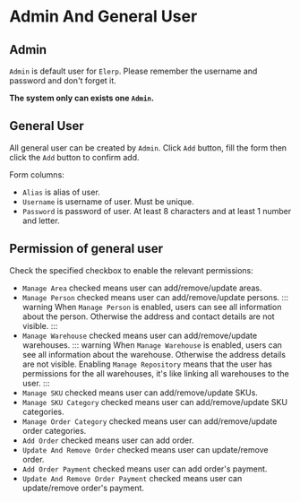 # Admin And General User

## Admin
`Admin` is default user for `Elerp`. Please remember the username and password and don't forget it.

**The system only can exists one `Admin`.**

## General User
All general user can be created by `Admin`. Click `Add` button, fill the form then click the `Add` button to confirm add.

Form columns:
- `Alias` is alias of user.
- `Username` is username of user. Must be unique.
- `Password` is password of user. At least 8 characters and at least 1 number and letter.

## Permission of general user
Check the specified checkbox to enable the relevant permissions:
- `Manage Area` checked means user can add/remove/update areas.
- `Manage Person` checked means user can add/remove/update persons.
::: warning
When `Manage Person` is enabled, users can see all information about the person.  Otherwise the address and contact details are not visible.
:::
- `Manage Warehouse` checked means user can add/remove/update warehouses.
::: warning
When `Manage Warehouse` is enabled, users can see all information about the warehouse.  Otherwise the address details are not visible. Enabling `Manage Repository` means that the user has permissions for the all warehouses, it's like linking all warehouses to the user.
:::
- `Manage SKU` checked means user can add/remove/update SKUs.
- `Manage SKU Category` checked means user can add/remove/update SKU categories.
- `Manage Order Category` checked means user can add/remove/update order categories.
- `Add Order` checked means user can add order.
- `Update And Remove Order` checked means user can update/remove order.
- `Add Order Payment` checked means user can add order's payment.
- `Update And Remove Order Payment` checked means user can update/remove order's payment.
